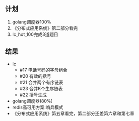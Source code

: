 ## 计划
1. golang调度器100%
2. 《分布式应用系统》第二部分看完
3. lc_hot_100完成3道题目



## 结果
- lc
  - #17 电话号码的字母组合
  - #20 有效的括号
  - #21 合并两个有序链表
  - #23 合并K个生序链表
  - #22 括号生成
- golang调度器(80%)
- redis高可用方案:哨兵模式
- 《分布式应用系统》第五章看完，第二部分还差第六章和第七章